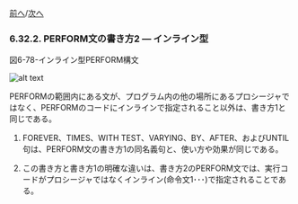 <!--navi start-->
[前へ](6-32-1.md)/[次へ](6-33-1.md)
<!--navi end-->
### 6.32.2. PERFORM文の書き方2 ― インライン型

図6-78-インライン型PERFORM構文

![alt text](Image/6-78-Perform.png)

PERFORMの範囲内にある文が、プログラム内の他の場所にあるプロシージャではなく、PERFORMのコードにインラインで指定されること以外は、書き方1と同じである。

1. FOREVER、TIMES、WITH TEST、VARYING、BY、AFTER、およびUNTIL句は、PERFORM文の書き方1の同名義句と、使い方や効果が同じである。

2. この書き方と書き方1の明確な違いは、書き方2のPERFORM文では、実行コードがプロシージャではなくインライン(命令文1･･･)で指定されることである。
